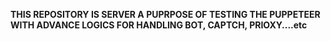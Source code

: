 **THIS REPOSITORY IS SERVER A PUPRPOSE OF TESTING THE PUPPETEER WITH ADVANCE LOGICS FOR HANDLING BOT, CAPTCH, PRIOXY....etc**